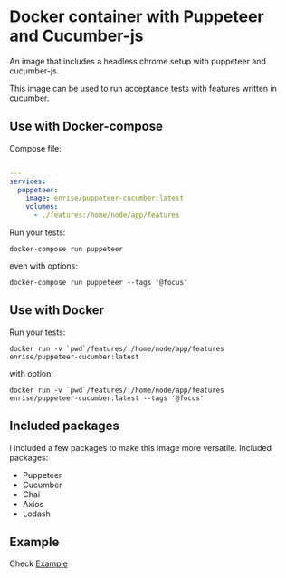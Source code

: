 # Docker container with Puppeteer and Cucumber-js

An image that includes a headless chrome setup with puppeteer and cucumber-js.

This image can be used to run acceptance tests with features written in cucumber.

## Use with Docker-compose

Compose file:

```yml

---
services:
  puppeteer:
    image: enrise/puppeteer-cucumber:latest
    volumes:
      - ./features:/home/node/app/features
```

Run your tests:

`docker-compose run puppeteer`

even with options:

`docker-compose run puppeteer --tags '@focus'`

## Use with Docker

Run your tests:

`` docker run -v `pwd`/features/:/home/node/app/features enrise/puppeteer-cucumber:latest ``

with option:

`` docker run -v `pwd`/features/:/home/node/app/features enrise/puppeteer-cucumber:latest --tags '@focus' ``

## Included packages

I included a few packages to make this image more versatile.
Included packages:

- Puppeteer
- Cucumber
- Chai
- Axios
- Lodash

## Example

Check [Example](example/README.md)
